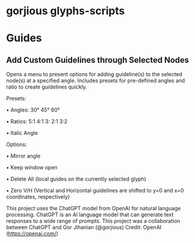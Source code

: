 # gorjious glyphs-scripts
# Guides
## Add Custom Guidelines through Selected Nodes
Opens a menu to present options for adding guideline(s) to the selected node(s) at a specified angle. Includes presets for pre-defined angles and ratio to create guidelines quickly.

Presets:

• Angles: 30° 45° 60°

• Ratios: 5:1 4:1 3: 2:1 3:2

• Italic Angle

Options: 

• Mirror angle

• Keep window open

• Delete All (local guides on the currently selected glyph)

• Zero V/H (Vertical and Horizontal guidelines are shifted to y=0 and x=0 coordinates, respectively)


This project uses the ChatGPT model from OpenAI for natural language processing.
ChatGPT is an AI language model that can generate text responses to a wide range of prompts.
This project was a collaboration between ChatGPT and Gor Jihanian (@gorjious)
Credit: OpenAI (https://openai.com/)
